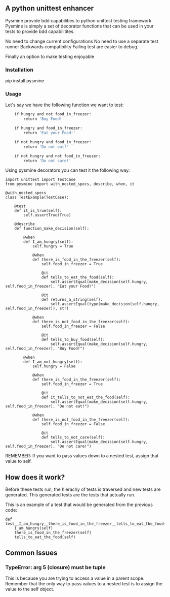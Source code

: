 ## A python unittest enhancer
Pysmine provide bdd capabilities to python unittest testing framework.
Pysmine is simply a set of decorator functions that can be used in your tests to provide bdd capabilitites.

No need to change current configurations
No need to use a separate test runner
Backwards compatibility
Failing test are easier to debug.

Finally an option to make testing enjoyable


### Installation
pip install pysmine

### Usage

Let's say we have the following function we want to test:
```def make_decision(hungry, food_in_freezer):
    if hungry and not food_in_freezer:
        return 'Buy Food!'

    if hungry and food_in_freezer:
        return 'Eat your Food!'

    if not hungry and food_in_freezer:
        return 'Do not eat!'

    if not hungry and not food_in_freezer:
        return 'Do not care!'
 ```

Using pysmine decorators you can test it the following way:

```
import unittest import TestCase
from pysmine import with_nested_specs, describe, when, it

@with_nested_specs
class TestExample(TestCase):

    @test
    def it_is_true(self):
        self.assertTrue(True)

    @describe
    def function_make_decision(self):

        @when
        def I_am_hungry(self):
            self.hungry = True

            @when
            def there_is_food_in_the_freezer(self):
                self.food_in_freezer = True

                @it
                def tells_to_eat_the_food(self):
                    self.assertEqual(make_decision(self.hungry, self.food_in_freezer), "Eat your Food!")
                
                @it
                def returns_a_string(self):
                    self.assertEqual(type(make_decision(self.hungry, self.food_in_freezer)), str)

            @when
            def there_is_not_food_in_the_freezer(self):
                self.food_in_freezer = False

                @it
                def tells_to_buy_food(self):
                    self.assertEqual(make_decision(self.hungry, self.food_in_freezer), "Buy Food!")

        @when
        def I_am_not_hungry(self):
            self.hungry = False

            @when
            def there_is_food_in_the_freezer(self):
                self.food_in_freezer = True

                @it
                def it_tells_to_not_eat_the_food(self):
                    self.assertEqual(make_decision(self.hungry, self.food_in_freezer), "Do not eat!")

            @when
            def there_is_not_food_in_the_freezer(self):
                self.food_in_freezer = False

                @it
                def tells_to_not_care(self):
                    self.assertEqual(make_decision(self.hungry, self.food_in_freezer), "Do not care!")
```
REMEMBER: If you want to pass values down to a nested test, assign that value to self.


## How does it work?

Before these tests run, the hierachy of tests is traversed and new tests are generated. This generated tests are the tests that actually run.

This is an example of a test that would be generated from the previous code:

```
def  test__I_am_hungry__there_is_food_in_the_freezer__tells_to_eat_the_food(self):
    I_am_hungry(self)
    there_is_food_in_the_freezer(self)
    tells_to_eat_the_food(self)
```


## Common Issues
### TypeError: arg 5 (closure) must be tuple
This is because you are trying to access a value in a parent scope. Remember that the only way to pass values to a nested test is to assign the value to the self object.